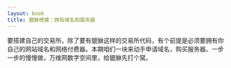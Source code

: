 ```yaml
---
layout: book
title: 貔貅搭建：拥有域名和服务器
---
```


要搭建自己的交易所，除了要有貔貅这样的交易所代码，有个前提是必须要拥有你自己的网站域名和网络付费器。本期咱们一块来动手申请域名，购买服务器。一步一步的慢慢做，万维网数字空间里，给貔貅先打个窝。